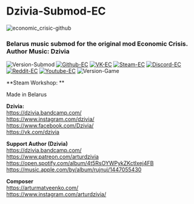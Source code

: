 # Dzivia-Submod-EC

<img align="center" src="https://f4.bcbits.com/img/a1546043153_10.jpg" alt="economic_crisic-github" border="0">

### Belarus music submod for the original mod Economic Crisis. Author Music: Dzivia
 ![Version-Submod](https://img.shields.io/badge/Version--Submod-1.0.0-red?style=flat-square)
 [![Github-EC](https://img.shields.io/badge/-Github--EC-000?style=flat-square&logo=Github&logoColor=white)](https://github.com/Economic-Crisis-2013)
 [![VK-EC](https://img.shields.io/badge/-Steam--EC-171a21?style=flat-square&logo=Steam&logoColor=white)](https://vk.com/ec_hoi_mod)
 [![Steam-EC](https://img.shields.io/badge/-VK--EC-blue?style=flat-square&logo=VK&logoColor=white)](https://steamcommunity.com/sharedfiles/filedetails/?id=2000532465) 
 [![Discord-EC](https://img.shields.io/badge/-Discord--EC-2c2f33?style=flat-square&logo=Discord&logoColor=white)](https://discord.gg/jjbue3F)
 [![Reddit-EC](https://img.shields.io/badge/-Reddit--EC-FF5700?style=flat-square&logo=Reddit&logoColor=white)](https://www.reddit.com/r/EC2013/)
 [![Youtube-EC](https://img.shields.io/badge/-Youtube--EC-c4302b?style=flat-square&logo=Youtube&logoColor=white)](https://www.youtube.com/c/HeartsofIronIVEconomicCrisis2013)
 ![Version-Game](https://img.shields.io/badge/Version--Game--HOI4-1.10.4-green?style=flat-square)


**Steam Workshop: **

Made in Belarus

**Dzivia:** <br>
https://dzivia.bandcamp.com/ <br>
https://www.instagram.com/dzivia/ <br>
https://www.facebook.com/Dzivia/ <br>
https://vk.com/dzivia <br>

**Support Author (Dzivia)**<br>
https://dzivia.bandcamp.com/ <br>
https://www.patreon.com/arturdzivia <br>
https://open.spotify.com/album/4t5RsOYWPykZKctIxej4FB <br>
https://music.apple.com/by/album/rujnuj/1447055430 <br>

**Composer** <br>
https://arturmatveenko.com/ <br>
https://www.instagram.com/arturdzivia/ <br>
